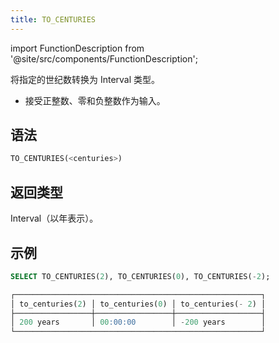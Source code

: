 ```yaml
---
title: TO_CENTURIES
---
```

import FunctionDescription from '@site/src/components/FunctionDescription';

<FunctionDescription description="引入或更新于：v1.2.677"/>

将指定的世纪数转换为 Interval 类型。

- 接受正整数、零和负整数作为输入。

## 语法

```sql
TO_CENTURIES(<centuries>)
```

## 返回类型

Interval（以年表示）。

## 示例

```sql
SELECT TO_CENTURIES(2), TO_CENTURIES(0), TO_CENTURIES(-2);

┌───────────────────────────────────────────────────────┐
│ to_centuries(2) │ to_centuries(0) │ to_centuries(- 2) │
├─────────────────┼─────────────────┼───────────────────┤
│ 200 years       │ 00:00:00        │ -200 years        │
└───────────────────────────────────────────────────────┘
```